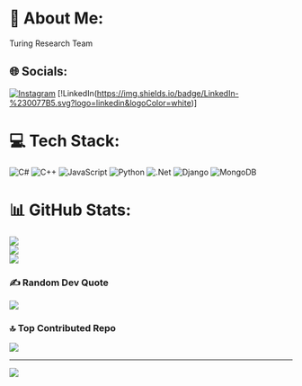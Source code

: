 # 💫 About Me:
Turing Research Team


## 🌐 Socials:
[![Instagram](https://img.shields.io/badge/Instagram-%23E4405F.svg?logo=Instagram&logoColor=white)](https://instagram.com/reza_rz83) [!LinkedIn(https://img.shields.io/badge/LinkedIn-%230077B5.svg?logo=linkedin&logoColor=white)]

# 💻 Tech Stack:
![C#](https://img.shields.io/badge/c%23-%23239120.svg?style=flat&logo=csharp&logoColor=white) ![C++](https://img.shields.io/badge/c++-%2300599C.svg?style=flat&logo=c%2B%2B&logoColor=white) ![JavaScript](https://img.shields.io/badge/javascript-%23323330.svg?style=flat&logo=javascript&logoColor=%23F7DF1E) ![Python](https://img.shields.io/badge/python-3670A0?style=flat&logo=python&logoColor=ffdd54) ![.Net](https://img.shields.io/badge/.NET-5C2D91?style=flat&logo=.net&logoColor=white) ![Django](https://img.shields.io/badge/django-%23092E20.svg?style=flat&logo=django&logoColor=white) ![MongoDB](https://img.shields.io/badge/MongoDB-%234ea94b.svg?style=flat&logo=mongodb&logoColor=white)
# 📊 GitHub Stats:
![](https://github-readme-stats.vercel.app/api?username=reza-rezaee&theme=radical&hide_border=false&include_all_commits=false&count_private=false)<br/>
![](https://github-readme-streak-stats.herokuapp.com/?user=reza-rezaee&theme=radical&hide_border=false)<br/>
![](https://github-readme-stats.vercel.app/api/top-langs/?username=reza-rezaee&theme=radical&hide_border=false&include_all_commits=false&count_private=false&layout=compact)

### ✍️ Random Dev Quote
![](https://quotes-github-readme.vercel.app/api?type=vetical&theme=radical)

### 🔝 Top Contributed Repo
![](https://github-contributor-stats.vercel.app/api?username=reza-rezaee&limit=5&theme=radical&combine_all_yearly_contributions=true)

---
[![](https://visitcount.itsvg.in/api?id=reza-rezaee&icon=2&color=1)](https://visitcount.itsvg.in)

<!-- Proudly created with GPRM ( https://gprm.itsvg.in ) -->
